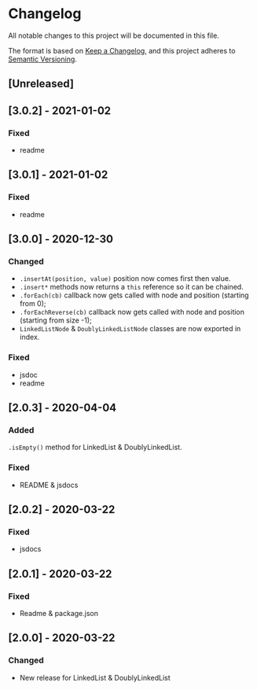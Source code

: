 # Changelog
All notable changes to this project will be documented in this file.

The format is based on [Keep a Changelog](https://keepachangelog.com/en/1.0.0/),
and this project adheres to [Semantic Versioning](https://semver.org/spec/v2.0.0.html).

## [Unreleased]


## [3.0.2] - 2021-01-02

### Fixed
- readme

## [3.0.1] - 2021-01-02

### Fixed
- readme

## [3.0.0] - 2020-12-30
### Changed
- `.insertAt(position, value)` position now comes first then value.
- `.insert*` methods now returns a `this` reference so it can be chained.
- `.forEach(cb)` callback now gets called with node and position (starting from 0);
- `.forEachReverse(cb)` callback now gets called with node and position (starting from size -1);
- `LinkedListNode` & `DoublyLinkedListNode` classes are now exported in index.

### Fixed
- jsdoc
- readme

## [2.0.3] - 2020-04-04
### Added
`.isEmpty()` method for LinkedList & DoublyLinkedList.

### Fixed
- README & jsdocs

## [2.0.2] - 2020-03-22
### Fixed
- jsdocs

## [2.0.1] - 2020-03-22
### Fixed
- Readme & package.json

## [2.0.0] - 2020-03-22
### Changed
- New release for LinkedList & DoublyLinkedList
